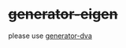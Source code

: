 # <del>generator-eigen</del>

please use [generator-dva](https://www.npmjs.com/package/generator-dva)